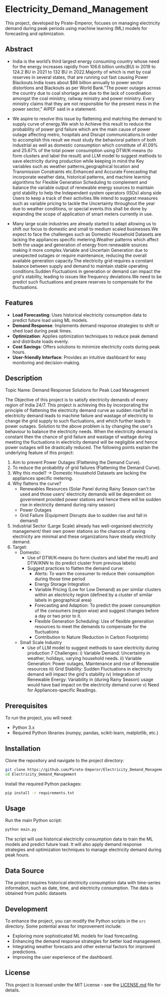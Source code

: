 # Electricity_Demand_Management

This project, developed by Pirate-Emperor, focuses on managing electricity demand during peak periods using machine learning (ML) models for forecasting and optimization.

## Abstract
- India is the world’s third largest energy consuming country whose need for the energy increases rapidly from 106.6 billion units(BU) in 2019 to 124.2 BU in 2021 to 132 BU in 2022.Majority of which is met by coal reserves in several states, that are running out fast causing Power Blackouts.India loses about $86 billion annually to power sector distortions and Blackouts as per World Bank."The power outages across the country due to coal shortage are due to the lack of coordination amongst the coal ministry, railway ministry and power ministry. Every ministry claims that they are not responsible for the present mess in the power sector," AIPEF said in a statement.

-	We aspire to resolve this issue by flattening and matching the demand to supply curve of energy.We wish to Achieve this result to reduce the probability of power grid failure which are the main cause of power outage affecting metro, hospitals and Disrupt communications.In order to accomplish this result we must study the behavioral pattern of both industrial as well as domestic consumption which constitute of 41.09% and 25.67% of the total power consumption using DTW/K-means (to form clusters and label the result) and LLM model to suggest methods to save electricity during production while keeping in mind the Key variables such as weather patterns,geographical location and Transmission Constraints etc.Enhanced and Accurate Forecasting that incorporate weather data, historical patterns, and machine learning algorithms for Flexible Generation Scheduling to complement and balance the variable output of renewable energy sources to maintain grid stability to help the Independent system operators (ISOs) along side Users to keep a track of their activities.We intend to suggest measures such as variable pricing to tackle the Uncertainty throughout the year due to weather conditions, or special events.this shall be done by expanding the scope of application of smart meters currently in use.
	
-	Many large scale industries are already started to adapt allowing us to shift our focus to domestic and small to medium scaled businesses.We expect to face the challenges such as Domestic Household Datasets are lacking the appliances specific metering.Weather patterns which affect both the usage and generation of energy from renewable sources making it more complex.Variable and Uncertain Generation due to  unexpected outages or require maintenance, reducing the overall available generation capacity.The electricity grid requires a constant balance between supply and demand to maintain stable operating conditions.Sudden Fluctuations in generation or demand can impact the grid's stability, leading to issues like frequency deviations.We need to be predict such fluctuations and preare reserves to compensate for the fluctuations.
 
## Features

- **Load Forecasting**: Uses historical electricity consumption data to predict future load using ML models.
- **Demand Response**: Implements demand response strategies to shift or shed load during peak times.
- **Optimization**: Applies optimization techniques to reduce peak demand and distribute loads evenly.
- **Cost Savings**: Offers solutions to minimize electricity costs during peak hours.
- **User-friendly Interface**: Provides an intuitive dashboard for easy monitoring and decision-making.

## Description

Topic Name: Demand Response Solutions for Peak Load Management

The Objective of this project is to satisfy electricity demands of every region of India 24/7. This project is achieving this by incorporating the principle of flattening the electricity demand curve as sudden rise/fall in electricity demand leads to machine failure and wastage of electricity to change the grid supply to such fluctuations, and which further leads to power outages. Solution to the above problem is by changing the user's behaviour to balance the electricity needs. When the electricity demand is constant then the chance of grid failure and wastage of wattage during meeting the fluctuations in electricity demand will be negligible and hence power outages will be drastically reduced. The following points explain the underlying feature of this project:
1) Aim to prevent Power Outages (Flattening the Demand Curve).
2) To reduce the probability of grid failures (Flattening the Demand Curve).
3) Why this model? -> Domestic Household Datasets are lacking the appliances specific metering.
4) Why flattens the curve?
   - Renewables Resources (Solar Panel during Rainy Season can't be used and those users’ electricity demands will be dependent on government provided power stations and hence there will be sudden rise in electricity demand during rainy season)
   - Power Outages
   - Grid Failure (Equipment Disrupts due to sudden rise and fall in demand)
6) Industrial Sector (Large Scale) already has well-organised electricity management/ their own power stations so the chances of saving electricity are minimal and these organizations have steady electricity demand.
7) Target:
   - Domestic:
     	- Use of DTW/K-means (to form clusters and label the result) and DTW/KNN to (to predict cluster from previous labels)
     	- Suggest practices to flatten the demand curve:
     	  	- Alerts: To warn the consumer to reduce their consumption during those time period
     	  	- Energy Storage Integration
     	  	- Variable Pricing (Low for Low Demand) as per similar clusters within an electricity region (defined by a cluster of similar labels in geographical area)
     	  	- Forecasting and Adaption: To predict the power consumption of the consumers (region wise) and suggest changes before a day or two prior to it.
     	  	- Flexible Generation Scheduling: Use of flexible generation resources to meet the demands to compensate for the fluctuations
     	  	- Contribution to Nature (Reduction in Carbon Footprints)
	- Small Scale Industry 
		- Use of LLM model to suggest methods to save electricity during production
7 Challenges:
	i) Variable Demand: Uncertainty in weather, holidays, varying household needs.
	ii) Variable Generation: Power outages, Maintenance and rise of Renewable resources
 	iii) Grid Stability: Sudden Fluctuations in electricity demand will impact the grid's stability
	iv) Integration of Renewable Energy: Variability in (during Rainy Season) usage would have bad impact on the electricity demand curve 
	v) Need for Appliances-specific Readings.

## Prerequisites

To run the project, you will need:

- Python 3.x
- Required Python libraries (numpy, pandas, scikit-learn, matplotlib, etc.)

## Installation

Clone the repository and navigate to the project directory:

```bash
git clone https://github.com/Pirate-Emperor/Electricity_Demand_Management.git
cd Electricity_Demand_Management
```

Install the required Python packages:

```bash
pip install -r requirements.txt
```

## Usage

Run the main Python script:

```bash
python main.py
```

The script will use historical electricity consumption data to train the ML models and predict future load. It will also apply demand response strategies and optimization techniques to manage electricity demand during peak hours.

## Data Source

The project requires historical electricity consumption data with time-series information, such as date, time, and electricity consumption. The data is obtained from public datasets

## Development

To enhance the project, you can modify the Python scripts in the `src` directory. Some potential areas for improvement include:

- Exploring more sophisticated ML models for load forecasting.
- Enhancing the demand response strategies for better load management.
- Integrating weather forecasts and other external factors for improved predictions.
- Improving the user experience of the dashboard.

## License

This project is licensed under the MIT License - see the [LICENSE.md](LICENSE.md) file for details.
